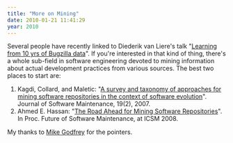 ```yaml
---
title: "More on Mining"
date: 2010-01-21 11:41:29
year: 2010
---
```

Several people have recently linked to Diederik van Liere's talk "<a href="http://commonspace.wordpress.com/2010/01/18/learning-from-10-yrs-of-bugzilla-data/">Learning from 10 yrs of Bugzilla data</a>". If you're interested in that kind of thing, there's a whole sub-field in software engineering devoted to mining information about actual development practices from various sources. The best two places to start are:
<ol>
  <li>Kagdi, Collard, and Maletic: "<a href="http://www.cs.kent.edu/~jmaletic/papers/JSME07-survey.pdf">A survey and taxonomy of approaches for mining software repositories in the context of software evolution</a>". Journal of Software Maintenance, 19(2), 2007.</li>
  <li>Ahmed E. Hassan: "<a href="http://sail.cs.queensu.ca/publications/pubs/FOSM2008Hassan.pdf">The Road Ahead for Mining Software Repositories</a>". In Proc. Future of Software Maintenance, at ICSM 2008.</li>
</ol>
My thanks to <a href="http://plg.uwaterloo.ca/~migod/">Mike Godfrey</a> for the pointers.
